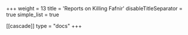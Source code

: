 +++
weight = 13
title = 'Reports on Killing Fafnir'
disableTitleSeparator = true
simple_list = true

[[cascade]]
  type = "docs"
+++

